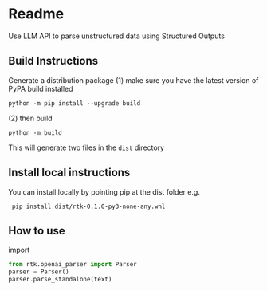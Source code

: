 # Readme
Use LLM API to parse unstructured data using Structured Outputs


## Build Instructions

Generate a distribution package
(1) make sure you have the latest version of PyPA build installed
```
python -m pip install --upgrade build
```

(2) then build
```
python -m build
```

This will generate two files in the `dist` directory


## Install local instructions

You can install locally by pointing pip at the dist folder
e.g. 
```
 pip install dist/rtk-0.1.0-py3-none-any.whl
```


## How to use

import 
```python
from rtk.openai_parser import Parser
parser = Parser()
parser.parse_standalone(text)
```
